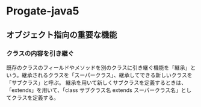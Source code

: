 # Progate-java5
## オブジェクト指向の重要な機能
### クラスの内容を引き継ぐ
既存のクラスのフィールドやメソッドを別のクラスに引き継ぐ機能を「継承」という。継承されるクラスを「スーパークラス」、継承してできる新しいクラスを「サブクラス」と呼ぶ。
継承を用いて新しくサブクラスを定義するときは、「extends」を用いて、「class サブクラス名 extends スーパークラス名」としてクラスを定義する。
